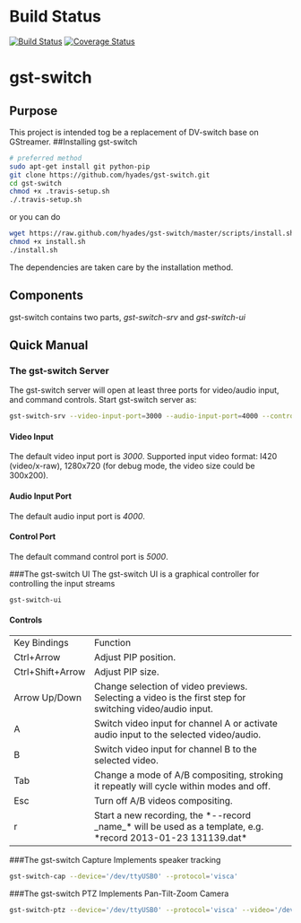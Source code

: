 # Build Status
[![Build Status](https://travis-ci.org/hyades/gst-switch.png?branch=master)](https://travis-ci.org/hyades/gst-switch)
[![Coverage Status](https://coveralls.io/repos/hyades/gst-switch/badge.png?branch=master)](https://coveralls.io/r/hyades/gst-switch?branch=master)

# gst-switch
## Purpose
This project is intended tog be a replacement of DV-switch base on GStreamer.
##Installing gst-switch
```bash
# preferred method
sudo apt-get install git python-pip
git clone https://github.com/hyades/gst-switch.git
cd gst-switch
chmod +x .travis-setup.sh
./.travis-setup.sh
```
or you can do
```bash
wget https://raw.github.com/hyades/gst-switch/master/scripts/install.sh
chmod +x install.sh
./install.sh
```
The dependencies are taken care by the installation method.
## Components
gst-switch contains two parts, *gst-switch-srv* and *gst-switch-ui*
## Quick Manual
### The gst-switch Server
The gst-switch server will open at least three ports for video/audio input, and
command controls.
Start gst-switch server as:
```bash
gst-switch-srv --video-input-port=3000 --audio-input-port=4000 --control-port=5000
```
#### Video Input
The default video input port is *3000*. Supported input video format: I420
(video/x-raw), 1280x720 (for debug mode, the video size could be 300x200).
#### Audio Input Port
The default audio input port is *4000*.
#### Control Port
The default command control port is *5000*.

###The gst-switch UI
The gst-switch UI is a graphical controller for controlling the input streams
```bash
gst-switch-ui
```

#### Controls
<table>
 <tr><td>Key Bindings</td><td>Function</td></tr>

 <tr><td>Ctrl+Arrow</td><td>
 Adjust PIP position.
 </td></tr>

 <tr><td>Ctrl+Shift+Arrow</td><td>
 Adjust PIP size.
 </td></tr>

 <tr><td>Arrow Up/Down</td><td>
 Change selection of video previews. Selecting a video is the first step for
 switching video/audio input.
 </td></tr>

 <tr><td>A</td><td>
 Switch video input for channel A or activate audio input to the selected
 video/audio.
 </td></tr>

 <tr><td>B</td><td>
 Switch video input for channel B to the selected video.
 </td></tr>

 <tr><td>Tab</td><td>
 Change a mode of A/B compositing, stroking it repeatly will cycle within modes
 and off.
 </td></tr>

 <tr><td>Esc</td><td>
 Turn off A/B videos compositing.
 </td></tr>

 <tr><td>r</td><td>
 Start a new recording, the *--record _name_* will be used as a template,
 e.g. *record 2013-01-23 131139.dat*
 </td></tr>
</table>

###The gst-switch Capture
Implements speaker tracking
```bash
gst-switch-cap --device='/dev/ttyUSB0' --protocol='visca'
```

###The gst-switch PTZ
Implements Pan-Tilt-Zoom Camera
```bash
gst-switch-ptz --device='/dev/ttyUSB0' --protocol='visca' --video='/dev/video0'
```
